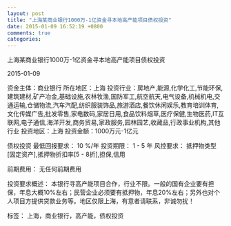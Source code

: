 ```yaml
---
layout: post
title: "上海某商业银行1000万-1亿资金寻本地高产能项目债权投资"
date: 2015-01-09 16:52:19 +0800
comments: true
categories: 
---
```

上海某商业银行1000万-1亿资金寻本地高产能项目债权投资



2015-01-09

资金主体：商业银行
所在地区：上海
投资行业：房地产,能源,化学化工,节能环保,建筑建材,矿产冶金,基础设施,农林牧渔,国防军工,航空航天,电气设备,机械机电,交通运输,仓储物流,汽车汽配,纺织服装饰品,旅游酒店,餐饮休闲娱乐,教育培训体育,文化传媒广告,批发零售,家电数码,家居日用,食品饮料烟草,医疗保健,生物医药,IT互联网,电子通信,海洋开发,商务贸易,家政服务,园林园艺,收藏品,行政事业机构,其他行业
投资地区：上海
投资金额：1000万元-1亿元

债权投资
最低回报要求：
                            10 %/年
                                                                                投资期限：
                            1 - 5 年
                                                                                                                                        风控要求：
                            抵押物类型[固定资产],抵押物折扣率[5 - 8折],担保,信用

前期费用：
无任何前期费用

投资要求概述：
本银行寻高产能项目合作，行业不限。一般的国有企业要有担保，年息大概10%左右；民营企业必须要有抵押物，年息20%左右；另外也对个人项目方提供贷款业务等。地区仅限上海，有意者请联系，非诚勿扰！

标签：
上海，商业银行，高产能，债权投资

